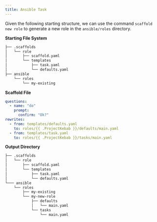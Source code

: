 ```yaml
---
title: Ansible Task
---
```


Given the following starting structure, we can use the command `scaffold new role` to generate a new role in the `ansible/roles` directory.

**Starting File System**

```sh
├── .scaffolds
│   └── role
│       ├── scaffold.yaml
│       └── templates
│           ├── task.yaml
│           └── defaults.yaml
├── ansible
    └── roles
        └── my-existing
```

**Scaffold File**

```yaml
questions:
  - name: "do"
    prompt:
      confirm: "Ok?"
rewrites:
  - from: templates/defaults.yaml
    to: roles/{{ .ProjectKebab }}/defaults/main.yaml
  - from: templates/task.yaml
    to: roles/{{ .ProjectKebab }}/tasks/main.yaml
```

**Output Directory**

```sh
├── .scaffolds
│   └── role
│       ├── scaffold.yaml
│       └── templates
│           ├── task.yaml
│           └── defaults.yaml
└─── ansible
    └── roles
        ├── my-existing
        └── my-new-role
            ├── defaults
            │   └── main.yaml
            └── tasks
                └── main.yaml
```